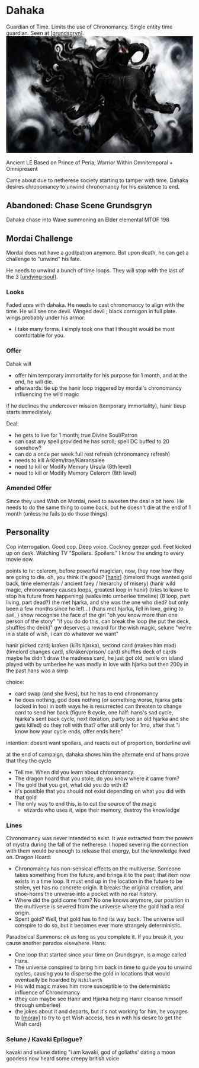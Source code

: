 # Dahaka
Guardian of Time. Limits the use of Chronomancy.
Single entity time guardian.
Seen at [[grundsgryn]].
![](./dahaka.jpg)

Ancient LE
Based on Prince of Peria; Warrior Within
Omnitemporal + Omnipresent

Came about due to netherese society starting to tamper with time.
Dahaka desires chronomancy to unwind chronomancy for his existence to end.

## Abandoned: Chase Scene Grundsgryn
Dahaka chase into Wave summoning an Elder elemental MTOF 198

## Mordai Challenge
Mordai does not have a god/patron anymore.
But upon death, he can get a challenge to "unwind" his fate.

He needs to unwind a bunch of time loops. They will stop with the last of the 3 [[undying-soul]].

### Looks
Faded area with dahaka. He needs to cast chronomancy to align with the time. He will see one devil.
Winged devil ; black cornugon in full plate. wings probably under his armor.

- I take many forms. I simply took one that I thought would be most comfortable for you.

### Offer
Dahak will
- offer him temporary immortality for his purpose for 1 month, and at the end, he will die.
- afterwards: tie up the hanir loop triggered by mordai's chronomancy influencing the wild magic

if he declines the undercover mission (temporary immortality), hanir tieup starts immediately.

Deal:
- he gets to live for 1 month; true Divine Soul/Patron
- can cast any spell provided he has scroll; spell DC buffed to 20 somehow?
- can do a once per week full rest refresh (chronomancy refresh)
- needs to kill Arklem/Irae/Kiaransalee
- need to kill or Modify Memory Ursula (8th level)
- need to kill or Modify Memory Celerom (8th level)

### Amended Offer
Since they used Wish on Mordai, need to sweeten the deal a bit here.
He needs to do the same thing to come back, but he doesn't die at the end of 1 month (unless he fails to do those things).

## Personality
Cop interrogation. Good cop.
Deep voice. Cockney geezer god.
Feet kicked up on desk. Watching TV
"Spoilers. Spoilers." I know the ending to every movie now.

points to tv: celerom, before powerful magician, now, they now how they are going to die.
oh, you think it's good? [[hanir]]
(timelord thugs wanted gold back, time elementals / ancient faey / hierarchy of misery)
(hanir wild magic, chronomancy causes loops, greatest loop in hanir)
(tries to leave to stop his future from happening)
(walks into umberlee timeline)
(8 loop, part living, part dead?)
(he met hjarka, and she was the one who died? but only been a few months since he left...)
(hans met hjarka, fell in love, going to sail, )
show recognise the face of the girl
"oh you know more than one person of the story"
"if you do do this, can break the loop (he put the deck, shuffles the deck)"
gw deserves a reward for the wish magic, selune
"we're in a state of wish, i can do whatever we want"

hanir picked card; kraken (kills hjarka), second card (makes him mad)
(timelord changes card, s/kraken/prison/ card)
shuffles deck of cards
maybe he didn't draw the madness card, he just got old, senile on island
played with by umberlee
he was madly in love with hjarka
but then 200y in the past
hans was a simp

choice:
- card swap (and she lives), but he has to end chronomancy
- he does nothing, god does nothing (or something worse, hjarka gets locked in too)
in both ways he is resurrected
can threaten to change card to send her back (figure 8 cycle, one half: hans's sad cycle, hjarka's sent back cycle, next iteration, party see an old hjarka and she gets killed)
do they roll with that?
offer still only for 1mo, after that "i know how your cycle ends, offer ends here"

intention:
doesnt want spoilers, and reacts out of proportion, borderline evil


at the end of campaign, dahaka shows him the alternate end of hans
prove that they the cycle

- Tell me. When did you learn about chronomancy.
- The dragon hoard that you stole, do you know where it came from?
- The gold that you got, what did you do with it?
- it's possible that you should not exist depending on what you did with that gold
- The only way to end this, is to cut the source of the magic
  * wizards who uses it, wipe their memory, destroy the knowledge

### Lines
Chronomancy was never intended to exist. It was extracted from the powers of mystra during the fall of the netherese. I hoped severing the connection with them would be enough to release that energy, but the knowledge lived on.
Dragon Hoard:
- Chronomancy has non-sensical effects on the multiverse. Someone takes something from the future, and brings it to the past; that item now exists in a time loop. It must end up in the location in the future to be stolen, yet has no concrete origin. It breaks the original creation, and shoe-horns the universe into a pocket with no real history.
- Where did the gold come from? No one knows anymore, our position in the multiverse is severed from the universe where the gold had a real origin.
- Spent gold? Well, that gold has to find its way back. The universe will conspire to do so, but it becomes ever more strangely deterministic.

Paradoxical Summons: ok as long as you complete it. If you break it, you cause another paradox elsewhere.
Hans:
- One loop that started since your time on Grundsgryn, is a mage called Hans.
- The universe conspired to bring him back in time to guide you to unwind cycles, causing you to disperse the gold in locations that would eventually be hoarded by `Nihilanth`
- His wild magic makes him more susceptible to the deterministic influence of Chronomancy
- (they can maybe see Hanir and Hjarka helping Hanir cleanse himself through umberlee)
- (he jokes about it and departs, but it's not working for him, he voyages to [[moray]] to try to get Wish access, ties in with his desire to get the Wish card)

### Selune / Kavaki Epilogue?
kavaki and selune dating
"i am kavaki, god of goliaths'
dating a moon goodess now
heard some creepy british voice

[//begin]: # "Autogenerated link references for markdown compatibility"
[grundsgryn]: ../seaofbones/grundsgryn "Grundsgryn"
[undying-soul]: ../factions/undying-soul "Undying Soul"
[hanir]: ../pcs/hanir "Hans Irel"
[moray]: ../seaofbones/moray "Moray"
[//end]: # "Autogenerated link references"
